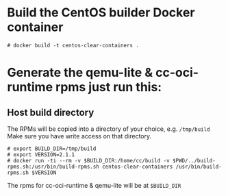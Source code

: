# Build the CentOS builder Docker container 

```
# docker build -t centos-clear-containers .
```

# Generate the qemu-lite & cc-oci-runtime rpms just run this:

## Host build directory

The RPMs will be copied into a directory of your choice, e.g. `/tmp/build`
Make sure you have write access on that directory.

```
# export BUILD_DIR=/tmp/build
# export VERSION=2.1.1
# docker run -ti --rm -v $BUILD_DIR:/home/cc/build -v $PWD/../build-rpms.sh:/usr/bin/build-rpms.sh centos-clear-containers /usr/bin/build-rpms.sh $VERSION
```

The rpms for cc-oci-runtime & qemu-lite will be at `$BUILD_DIR`
